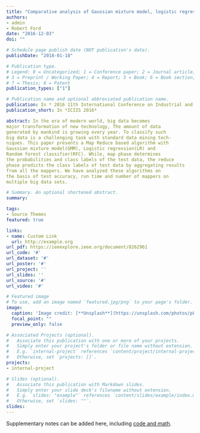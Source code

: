 ```yaml
---
title: "Comparative analysis of Gaussian mixture model, logistic regression and random forest for big data classification using map reduce"
authors:
- admin
- Robert Ford
date: "2016-12-03"
doi: ""

# Schedule page publish date (NOT publication's date).
publishDate: "2018-01-18"

# Publication type.
# Legend: 0 = Uncategorized; 1 = Conference paper; 2 = Journal article;
# 3 = Preprint / Working Paper; 4 = Report; 5 = Book; 6 = Book section;
# 7 = Thesis; 8 = Patent
publication_types: ["1"]

# Publication name and optional abbreviated publication name.
publication: In * 2016 11th International Conference on Industrial and Information Systems (ICIIS)*
publication_short: In *ICIIS 2016*

abstract: In the era of modern world, big data becomes
major transformation of new technology, The amount of data
generated by mankind is growing every year. To classify such
big data is a challenging task with standard data mining tech-
niques. This paper presents a Map Reduce based algorithm with
Gaussian mixture model(GMM), Logistic regression(LR) and
Random forest classifier(RFC). While, map phase determines
the probabilities and class labels of the test data, the reduce
phase predicts the class labels of test data by aggregating results
from all the mappers. We have analyzed these algorithms on
the basis of test accuracy, run time and number of mappers on
multiple big data sets.

# Summary. An optional shortened abstract.
summary: 

tags:
- Source Themes
featured: true

links:
- name: Custom Link
  url: http://example.org
url_pdf: https://ieeexplore.ieee.org/document/8262961
url_code: '#'
url_dataset: '#'
url_poster: '#'
url_project: ''
url_slides: ''
url_source: '#'
url_video: '#'

# Featured image
# To use, add an image named `featured.jpg/png` to your page's folder. 
image:
  caption: 'Image credit: [**Unsplash**](https://unsplash.com/photos/pLCdAaMFLTE)'
  focal_point: ""
  preview_only: false

# Associated Projects (optional).
#   Associate this publication with one or more of your projects.
#   Simply enter your project's folder or file name without extension.
#   E.g. `internal-project` references `content/project/internal-project/index.md`.
#   Otherwise, set `projects: []`.
projects:
- internal-project

# Slides (optional).
#   Associate this publication with Markdown slides.
#   Simply enter your slide deck's filename without extension.
#   E.g. `slides: "example"` references `content/slides/example/index.md`.
#   Otherwise, set `slides: ""`.
slides: 
---
```



Supplementary notes can be added here, including [code and math](https://sourcethemes.com/academic/docs/writing-markdown-latex/).


